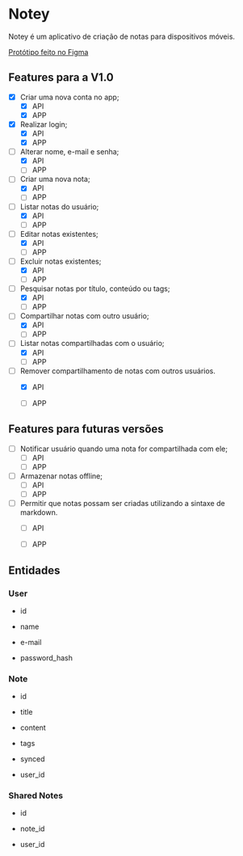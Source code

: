 
# Notey

  

Notey é um aplicativo de criação de notas para dispositivos móveis.

[Protótipo feito no Figma](https://www.figma.com/proto/vBqrq0JSsnMiCk6nn6ZS1j/App?node-id=2%3A12&scaling=scale-down)

  

## Features para a V1.0

  

- [x] Criar uma nova conta no app;
	- [x] API 
	- [x] APP
- [x] Realizar login;
	- [x] API 
	- [x] APP
- [ ] Alterar nome, e-mail e senha;
	- [x] API 
	- [ ] APP
- [ ] Criar uma nova nota;
	- [x] API 
	- [ ] APP
- [ ] Listar notas do usuário;
	- [x] API 
	- [ ] APP
- [ ] Editar notas existentes;
	- [x] API 
	- [ ] APP
- [ ] Excluir notas existentes;
	- [x] API 
	- [ ] APP
- [ ] Pesquisar notas por título, conteúdo ou tags;
	- [x] API 
	- [ ] APP
- [ ] Compartilhar notas com outro usuário;
	- [x] API 
	- [ ] APP
- [ ] Listar notas compartilhadas com o usuário;
	- [x] API 
	- [ ] APP
- [ ] Remover compartilhamento de notas com outros usuários.
	- [x] API 
	- [ ] APP
  

## Features para futuras versões

  

- [ ] Notificar usuário quando uma nota for compartilhada com ele;
	- [ ] API 
	- [ ] APP
- [ ] Armazenar notas offline;
	- [ ] API 
	- [ ] APP
- [ ] Permitir que notas possam ser criadas utilizando a sintaxe de markdown.
	- [ ] API 
	- [ ] APP
  

## Entidades

  

### User

  

- id

- name

- e-mail

- password_hash

  

### Note

  

- id

- title

- content

- tags

- synced

- user_id

  

### Shared Notes

  

- id

- note_id

- user_id
